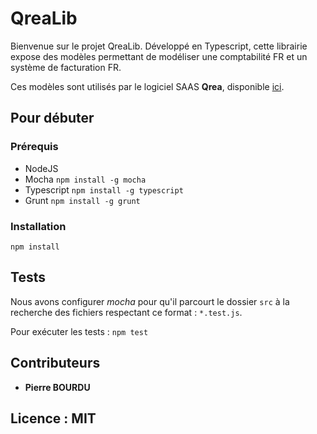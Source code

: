 # QreaLib

Bienvenue sur le projet QreaLib. Développé en Typescript, cette librairie expose des modèles permettant de modéliser une comptabilité FR et un système de facturation FR.  

Ces modèles sont utilisés par le logiciel SAAS **Qrea**, disponible [ici](http://www.qrea.io).

## Pour débuter

### Prérequis

* NodeJS
* Mocha `npm install -g mocha`
* Typescript `npm install -g typescript`
* Grunt `npm install -g grunt`

### Installation

`npm install`

## Tests

Nous avons configurer *mocha* pour qu'il parcourt le dossier `src` à la recherche des fichiers respectant ce format : `*.test.js`.   

Pour exécuter les tests :
`npm test`

## Contributeurs

* **Pierre BOURDU**

## Licence : MIT